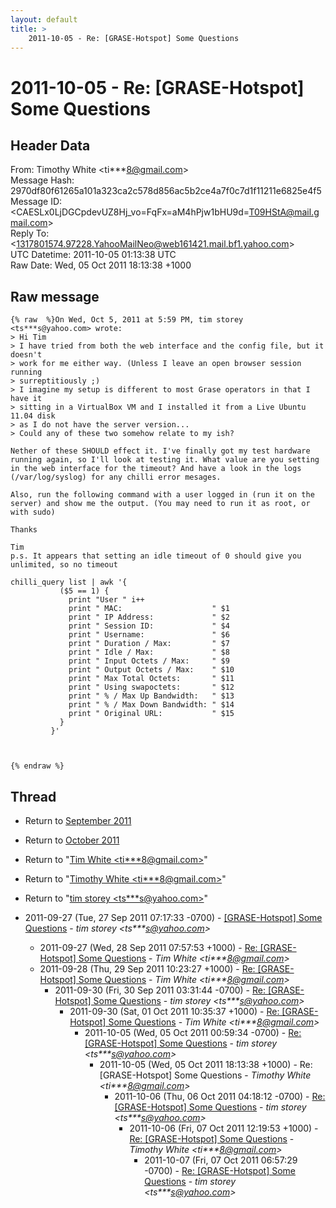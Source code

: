 ```yaml
---
layout: default
title: >
    2011-10-05 - Re: [GRASE-Hotspot] Some Questions
---
```


# 2011-10-05 - Re: [GRASE-Hotspot] Some Questions

## Header Data

From: Timothy White \<ti***8@gmail.com\><br>
Message Hash: 2970df80f61265a101a323ca2c578d856ac5b2ce4a7f0c7d1f11211e6825e4f5<br>
Message ID: \<CAESLx0LjDGCpdevUZ8Hj_vo=FqFx=aM4hPjw1bHU9d=T09HStA@mail.gmail.com\><br>
Reply To: \<1317801574.97228.YahooMailNeo@web161421.mail.bf1.yahoo.com\><br>
UTC Datetime: 2011-10-05 01:13:38 UTC<br>
Raw Date: Wed, 05 Oct 2011 18:13:38 +1000<br>

## Raw message

```
{% raw  %}On Wed, Oct 5, 2011 at 5:59 PM, tim storey <ts***s@yahoo.com> wrote:
> Hi Tim
> I have tried from both the web interface and the config file, but it doesn't
> work for me either way. (Unless I leave an open browser session running
> surreptitiously ;)
> I imagine my setup is different to most Grase operators in that I have it
> sitting in a VirtualBox VM and I installed it from a Live Ubuntu 11.04 disk
> as I do not have the server version...
> Could any of these two somehow relate to my ish?

Nether of these SHOULD effect it. I've finally got my test hardware
running again, so I'll look at testing it. What value are you setting
in the web interface for the timeout? And have a look in the logs
(/var/log/syslog) for any chilli error mesages.

Also, run the following command with a user logged in (run it on the
server) and show me the output. (You may need to run it as root, or
with sudo)

Thanks

Tim
p.s. It appears that setting an idle timeout of 0 should give you
unlimited, so no timeout

chilli_query list | awk '{
           ($5 == 1) {
             print "User " i++
             print " MAC:                    " $1
             print " IP Address:             " $2
             print " Session ID:             " $4
             print " Username:               " $6
             print " Duration / Max:         " $7
             print " Idle / Max:             " $8
             print " Input Octets / Max:     " $9
             print " Output Octets / Max:    " $10
             print " Max Total Octets:       " $11
             print " Using swapoctets:       " $12
             print " % / Max Up Bandwidth:   " $13
             print " % / Max Down Bandwidth: " $14
             print " Original URL:           " $15
           }
         }'



{% endraw %}
```

## Thread

+ Return to [September 2011](/archive/2011/09)
+ Return to [October 2011](/archive/2011/10)

+ Return to "[Tim White <ti***8<span>@</span>gmail.com>](/authors/ti___8_at_gmail_com)"
+ Return to "[Timothy White <ti***8<span>@</span>gmail.com>](/authors/ti___8_at_gmail_com)"
+ Return to "[tim storey <ts***s<span>@</span>yahoo.com>](/authors/ts___s_at_yahoo_com)"

+ 2011-09-27 (Tue, 27 Sep 2011 07:17:33 -0700) - [[GRASE-Hotspot] Some Questions](/archive/2011/09/e312174e01617ca1a26974b28d96e58e305196337ebea38b5c5c200f0975c739) - _tim storey \<ts***s@yahoo.com\>_
  + 2011-09-27 (Wed, 28 Sep 2011 07:57:53 +1000) - [Re: [GRASE-Hotspot] Some Questions](/archive/2011/09/51875edbb13f6f4750507051a38368f332a3a5a42dcfcb640ecd7fb6720c8637) - _Tim White \<ti***8@gmail.com\>_
  + 2011-09-28 (Thu, 29 Sep 2011 10:23:27 +1000) - [Re: [GRASE-Hotspot] Some Questions](/archive/2011/09/c29f01b79d53423d3364991368116e3274cc00c61ef2d2946b71489a2adace77) - _Tim White \<ti***8@gmail.com\>_
    + 2011-09-30 (Fri, 30 Sep 2011 03:31:44 -0700) - [Re: [GRASE-Hotspot] Some Questions](/archive/2011/09/5dc4252d120bdf5f8f804a291bdcc6c1d362204e7b93ff6969b2b0cad7e16c84) - _tim storey \<ts***s@yahoo.com\>_
      + 2011-09-30 (Sat, 01 Oct 2011 10:35:37 +1000) - [Re: [GRASE-Hotspot] Some Questions](/archive/2011/09/a1b9f91c8a9610668bba245e8b160a328cbe10c806acb8a15969722b21ad98ae) - _Tim White \<ti***8@gmail.com\>_
        + 2011-10-05 (Wed, 05 Oct 2011 00:59:34 -0700) - [Re: [GRASE-Hotspot] Some Questions](/archive/2011/10/3d86af97a99ac1b675e00f4057cdb909c8e552dfe6bc6526caee3a2571c33d96) - _tim storey \<ts***s@yahoo.com\>_
          + 2011-10-05 (Wed, 05 Oct 2011 18:13:38 +1000) - Re: [GRASE-Hotspot] Some Questions - _Timothy White \<ti***8@gmail.com\>_
            + 2011-10-06 (Thu, 06 Oct 2011 04:18:12 -0700) - [Re: [GRASE-Hotspot] Some Questions](/archive/2011/10/eb75e560744fdd87cb5f06fe79f56bcceab27e76dd945c9e7e87f924be60ad88) - _tim storey \<ts***s@yahoo.com\>_
              + 2011-10-06 (Fri, 07 Oct 2011 12:19:53 +1000) - [Re: [GRASE-Hotspot] Some Questions](/archive/2011/10/d8d9724f8739df7665f0f44cdbc3271335e994c4379739936010a711caf12e1b) - _Timothy White \<ti***8@gmail.com\>_
                + 2011-10-07 (Fri, 07 Oct 2011 06:57:29 -0700) - [Re: [GRASE-Hotspot] Some Questions](/archive/2011/10/ade9768d02d01142f8fd8571dfc36716962d946f1f18f6625e29216d05e64159) - _tim storey \<ts***s@yahoo.com\>_

